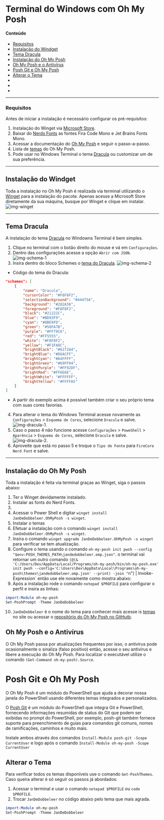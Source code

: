 # Terminal do Windows com Oh My Posh

#### Conteúdo

- [Requisitos](#requisitos)
- [Instalação do Windget](#instalação-do-windget)
- [Tema Dracula](#tema-dracula)
- [Instalação do Oh My Posh](#instalação-do-oh-my-posh) 
- [Oh My Posh e o Antivírus](#oh-my-posh-e-o-antivírus) 
- [Posh Git e Oh My Posh](#posh-git-e-oh-my-posh)
- [Alterar o Tema](#alterar-o-tema)
- []()
- []()
- []()

---

### Requisitos

Antes de iniciar a instalação é necessário configurar os pré-requisitos:
1. Instalação do Winget via [Microsoft Store](https://apps.microsoft.com/).
2. Baixar do [Nerds Fonts](https://www.nerdfonts.com) as fontes Fira Code Mono e Jet Brains Fonts Mono.
3. Acessar a documentação do [Oh My Posh](https://ohmyposh.dev/docs/installation/windows) e seguir o passo-a-passo.
4. Lista de [temas](https://ohmyposh.dev/docs/themes) do Oh My Posh.
5. Pode usar no Windows Terminal o tema [Dracula](https://draculatheme.com/) ou customizar um de sua preferência.

---

## Instalação do Windget
Toda a instalação no Oh My Posh é realizada via terminal utilizando o [Winget](https://apps.microsoft.com/detail/9NBLGGH4NNS1?hl=pt-br&gl=US) para a instalação do pacote.
Apenas acesse a Microsoft Store diretamente da sua máquina, busque por Winget e clique em instalar.
![img-winget](.\img\winget.png)

---

## Tema Dracula

A instalação do tema [Dracula](https://draculatheme.com/windows-terminal) no Windowns Terminal é bem simples.
1. Clique no terminal com o botão direito do mouse e vá em `Configurações`.
2. Dentro das configurações acesse a opção `Abrir com JSON`.
![img-schema-1](.\img\scheme-1.png)
3. Insira dentro do bloco Schemes o [tema do Dracula](https://draculatheme.com/windows-terminal).
![img-schema-2](.\img\scheme-2.png)
- Código do tema do Dracula: 
```json
"schemes": [
    {
        "name": "Dracula",
        "cursorColor": "#F8F8F2",
        "selectionBackground": "#44475A",
        "background": "#282A36",
        "foreground": "#F8F8F2",
        "black": "#21222C",
        "blue": "#BD93F9",
        "cyan": "#8BE9FD",
        "green": "#50FA7B",
        "purple": "#FF79C6",
        "red": "#FF5555",
        "white": "#F8F8F2",
        "yellow": "#F1FA8C",
        "brightBlack": "#6272A4",
        "brightBlue": "#D6ACFF",
        "brightCyan": "#A4FFFF",
        "brightGreen": "#69FF94",
        "brightPurple": "#FF92DF",
        "brightRed": "#FF6E6E",
        "brightWhite": "#FFFFFF",
        "brightYellow": "#FFFFA5"
    }
]

```
- A partir do exemplo acima é possível também criar o seu próprio tema com suas cores favorias.
4. Para alterar o tema do Windows Terminal acesse novamente as `Configurações` > `Esquema de Cores`, selecione `Dracula` e salve.
![img-dracula-1](.\img\dracula-1.png).
5. Caso o passo 4 não funcione acesse `Configurações` > `PoweShell` > `Aparência` > `Esquema de Cores`, selecione `Dracula` e salve.
![img-dracula-2](.\img\dracula-2.png).
6. Aproveite que está no passo 5 e troque o `Tipo de Fonte` para `FireCore Nerd Font` e salve.

---

## Instalação do Oh My Posh

Toda a instalação é feita via terminal graças ao Winget, siga o passos abaixo:

1. Ter o Winget devidamente instalado.
2. Instalar as fonts do Nerd Fonts.
3. 
4. Acessar o Power Shell e digitar `winget install JanDeDobbeleer.OhMyPosh -s winget`.
5. Instalar o temas
6. Efetuar a instalação com o comando `winget install JanDeDobbeleer.OhMyPosh -s winget`.
7. Insira o comando `winget upgrade JanDeDobbeleer.OhMyPosh -s winget` para verificar se tem atualização.
8. Configure o tema usando o comando `oh-my-posh init pwsh --config "$env:POSH_THEMES_PATH\jandedobbeleer.omp.json"`. o terminal vai retornar um outro comando `(@(& 'C:/Users/Dev/AppData/Local/Programs/oh-my-posh/bin/oh-my-posh.exe' init pwsh --config='C:\Users\Dev\AppData\Local\Programs\oh-my-posh\themes\jandedobbeleer.omp.json' --print) -join "`n") | Invoke-Expression` então use ele novamente como mostra abaixo:
9. Após a instalação rode o comando `notepad $PROFILE` para configurar o perfil e insira as linhas:

```powershell
import-Module oh-my-posh
Set-PoshPrompt -Theme JanDeDobbeleer
```
10. `JanDeDobbeleer` é o nome do tema para conhecer mais acesse is [temas](https://ohmyposh.dev/docs/themes) no site ou acessar o [repositório do Oh My Posh no GitHutb](https://github.com/JanDeDobbeleer/oh-my-posh).


## Oh My Posh e o Antivírus
O Oh My Posh passa por atualizações frequentes por isso, o antivírus pode ocasionalmente o sinaliza (falso positivo) então, acesse o seu antivírus e libere a execução do Oh My Posh. Para localizar o executável utilize o comando `(Get-Command oh-my-posh).Source`.

# Posh Git e Oh My Posh
O Oh My Posh é um módulo do PowerShell que ajuda a decorar nossa janela do PowerShell usando diferentes temas integrados e personalizados.

O [Posh Git](https://github.com/dahlbyk/posh-git) é um módulo do PowerShell que integra Git e PowerShell, fornecendo informações resumidas de status do Git que podem ser exibidas no prompt do PowerShell, por exemplo, posh-git também fornece suporte para preenchimento de guias para comandos git comuns, nomes de ramificações, caminhos e muito mais.

Instale ambos através dos comandos `Install-Module posh-git -Scope CurrentUser` e logo após o comando `Install-Module oh-my-posh -Scope CurrentUser`

## Alterar o Tema
Para verificar todos os temas disponíveis use o comando `Get-PoshThemes`. Caso queira alterar é só seguir os passos já abordados:
1. Acessar o terminal e usar o comando `notepad $PROFILE` ou `code $PROFILE`.
2. Trocar `JanDeDobbeleer` no código abaixo pelo tema que mais agrada.
```powershell
import-Module oh-my-posh
Set-PoshPrompt -Theme JanDeDobbeleer
```


